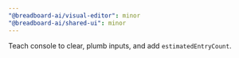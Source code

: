 ```yaml
---
"@breadboard-ai/visual-editor": minor
"@breadboard-ai/shared-ui": minor
---
```


Teach console to clear, plumb inputs, and add `estimatedEntryCount`.
